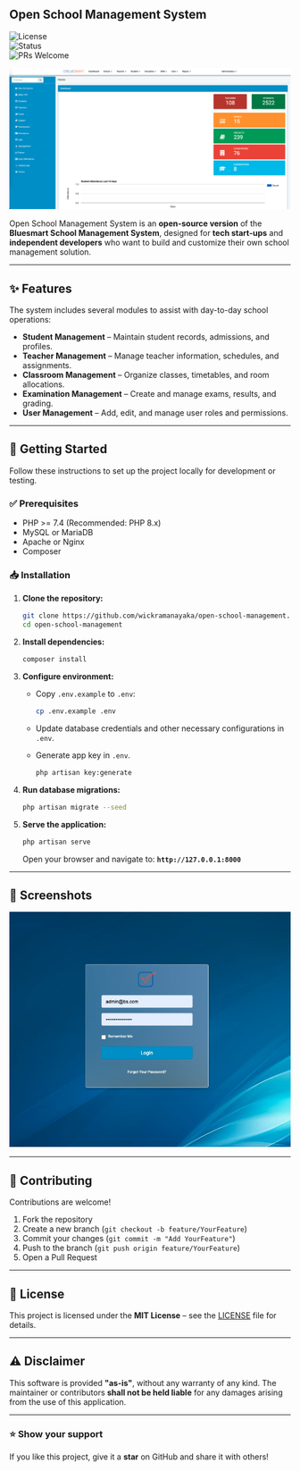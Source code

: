 ## Open School Management System  
![License](https://img.shields.io/badge/license-MIT-blue.svg)  
![Status](https://img.shields.io/badge/status-active-success.svg)  
![PRs Welcome](https://img.shields.io/badge/PRs-welcome-brightgreen.svg)  

<img src="./guide/dashboard.png"/>


Open School Management System is an **open-source version** of the **Bluesmart School Management System**, designed for **tech start-ups** and **independent developers** who want to build and customize their own school management solution.  


---

## ✨ Features  

The system includes several modules to assist with day-to-day school operations:  

- **Student Management** – Maintain student records, admissions, and profiles.  
- **Teacher Management** – Manage teacher information, schedules, and assignments.  
- **Classroom Management** – Organize classes, timetables, and room allocations.  
- **Examination Management** – Create and manage exams, results, and grading.  
- **User Management** – Add, edit, and manage user roles and permissions.  

---

## 🚀 Getting Started  

Follow these instructions to set up the project locally for development or testing.  

### ✅ Prerequisites  

- PHP >= 7.4 (Recommended: PHP 8.x)  
- MySQL or MariaDB  
- Apache or Nginx  
- Composer  

### 📥 Installation  

1. **Clone the repository:**  
   ```bash
   git clone https://github.com/wickramanayaka/open-school-management.git
   cd open-school-management
   ```

2. **Install dependencies:**

   ```bash
   composer install
   ```

3. **Configure environment:**

   * Copy `.env.example` to `.env`:

     ```bash
     cp .env.example .env
     ```
   * Update database credentials and other necessary configurations in `.env`.
   * Generate app key in `.env`.
      ```bash
      php artisan key:generate
      ```

4. **Run database migrations:**

   ```bash
   php artisan migrate --seed
   ```

5. **Serve the application:**

   ```bash
   php artisan serve
   ```

   Open your browser and navigate to: **`http://127.0.0.1:8000`**

---

## 📸 Screenshots

<img src="./guide/login.png"/>

---

## 🤝 Contributing

Contributions are welcome!

1. Fork the repository
2. Create a new branch (`git checkout -b feature/YourFeature`)
3. Commit your changes (`git commit -m "Add YourFeature"`)
4. Push to the branch (`git push origin feature/YourFeature`)
5. Open a Pull Request

---

## 📜 License

This project is licensed under the **MIT License** – see the [LICENSE](LICENSE) file for details.

---

## ⚠️ Disclaimer

This software is provided **"as-is"**, without any warranty of any kind. The maintainer or contributors **shall not be held liable** for any damages arising from the use of this application.

---

### ⭐ Show your support

If you like this project, give it a **star** on GitHub and share it with others!

